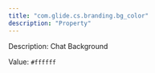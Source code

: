 ```yaml
---
title: "com.glide.cs.branding.bg_color"
description: "Property"
---
```


Description: Chat Background

Value: `#ffffff`